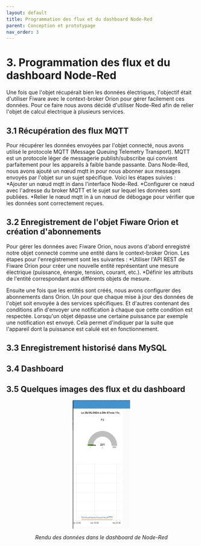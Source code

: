 ```yaml
---
layout: default
title: Programmation des flux et du dashboard Node-Red
parent: Conception et prototypage
nav_order: 3
---
```


# 3. Programmation des flux et du dashboard Node-Red
Une fois que l'objet récupérait bien les données électriques, l'objectif était d'utiliser Fiware avec le context-broker Orion pour gérer facilement ces données. Pour ce faire nous avons décidé d'utiliser Node-Red afin de relier l'objet de calcul électrique à plusieurs services.

## 3.1 Récupération des flux MQTT
Pour récupérer les données envoyées par l'objet connecté, nous avons utilisé le protocole MQTT (Message Queuing Telemetry Transport). MQTT est un protocole léger de messagerie publish/subscribe qui convient parfaitement pour les appareils à faible bande passante. Dans Node-Red, nous avons ajouté un nœud mqtt in pour nous abonner aux messages envoyés par l'objet sur un sujet spécifique. Voici les étapes suivies :
*Ajouter un nœud mqtt in dans l'interface Node-Red.
*Configurer ce nœud avec l'adresse du broker MQTT et le sujet sur lequel les données sont publiées.
*Relier le nœud mqtt in à un nœud de débogage pour vérifier que les données sont correctement reçues.

## 3.2 Enregistrement de l'objet Fiware Orion et création d'abonnements
Pour gérer les données avec Fiware Orion, nous avons d'abord enregistré notre objet connecté comme une entité dans le context-broker Orion. Les étapes pour l'enregistrement sont les suivantes :
*Utiliser l'API REST de Fiware Orion pour créer une nouvelle entité représentant une mesure électrique (puissance, énergie, tension, courant, etc.).
*Définir les attributs de l'entité correspondant aux différents objets de mesure.

Ensuite une fois que les entités sont créés, nous avons configurer des abonnements dans Orion. Un pour que chaque mise à jour des données de l'objet soit envoyée à des services spécifiques. Et d'autres contenant des conditions afin d'envoyer une notification à chaque que cette condition est respectée. Lorsqu'un objet dépasse une certaine puissance par exemple une notification est envoyé. Celà permet d'indiquer par la suite que l'appareil dont la puissance est calulé est en fonctionnement.

## 3.3 Enregistrement historisé dans MySQL

## 3.4 Dashboard

## 3.5 Quelques images des flux et du dashboard

<img
    style="display: block; 
           margin-left: auto;
           margin-right: auto;
           width: 30%;"
src="../images/dashboard_node-red.jpg"
alt="dashboard node-red">
<p style="text-align: center;"><em>Rendu des données dans le dashboard de Node-Red</em></p>